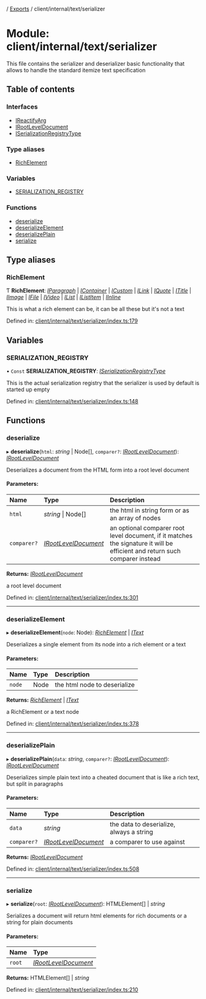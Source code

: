 [](../README.md) / [Exports](../modules.md) / client/internal/text/serializer

# Module: client/internal/text/serializer

This file contains the serializer and deserializer basic functionality that allows
to handle the standard itemize text specification

## Table of contents

### Interfaces

- [IReactifyArg](../interfaces/client_internal_text_serializer.ireactifyarg.md)
- [IRootLevelDocument](../interfaces/client_internal_text_serializer.irootleveldocument.md)
- [ISerializationRegistryType](../interfaces/client_internal_text_serializer.iserializationregistrytype.md)

### Type aliases

- [RichElement](client_internal_text_serializer.md#richelement)

### Variables

- [SERIALIZATION\_REGISTRY](client_internal_text_serializer.md#serialization_registry)

### Functions

- [deserialize](client_internal_text_serializer.md#deserialize)
- [deserializeElement](client_internal_text_serializer.md#deserializeelement)
- [deserializePlain](client_internal_text_serializer.md#deserializeplain)
- [serialize](client_internal_text_serializer.md#serialize)

## Type aliases

### RichElement

Ƭ **RichElement**: [*IParagraph*](../interfaces/client_internal_text_serializer_types_paragraph.iparagraph.md) \| [*IContainer*](../interfaces/client_internal_text_serializer_types_container.icontainer.md) \| [*ICustom*](../interfaces/client_internal_text_serializer_types_custom.icustom.md) \| [*ILink*](../interfaces/client_internal_text_serializer_types_link.ilink.md) \| [*IQuote*](../interfaces/client_internal_text_serializer_types_quote.iquote.md) \| [*ITitle*](../interfaces/client_internal_text_serializer_types_title.ititle.md) \| [*IImage*](../interfaces/client_internal_text_serializer_types_image.iimage.md) \| [*IFile*](../interfaces/client_internal_text_serializer_types_file.ifile.md) \| [*IVideo*](../interfaces/client_internal_text_serializer_types_video.ivideo.md) \| [*IList*](../interfaces/client_internal_text_serializer_types_list.ilist.md) \| [*IListItem*](../interfaces/client_internal_text_serializer_types_list_item.ilistitem.md) \| [*IInline*](../interfaces/client_internal_text_serializer_types_inline.iinline.md)

This is what a rich element can be, it can be all these
but it's not a text

Defined in: [client/internal/text/serializer/index.ts:179](https://github.com/onzag/itemize/blob/0e9b128c/client/internal/text/serializer/index.ts#L179)

## Variables

### SERIALIZATION\_REGISTRY

• `Const` **SERIALIZATION\_REGISTRY**: [*ISerializationRegistryType*](../interfaces/client_internal_text_serializer.iserializationregistrytype.md)

This is the actual serialization registry that the serializer is used
by default is started up empty

Defined in: [client/internal/text/serializer/index.ts:148](https://github.com/onzag/itemize/blob/0e9b128c/client/internal/text/serializer/index.ts#L148)

## Functions

### deserialize

▸ **deserialize**(`html`: *string* \| Node[], `comparer?`: [*IRootLevelDocument*](../interfaces/client_internal_text_serializer.irootleveldocument.md)): [*IRootLevelDocument*](../interfaces/client_internal_text_serializer.irootleveldocument.md)

Deserializes a document from the HTML form into a root level document

#### Parameters:

Name | Type | Description |
:------ | :------ | :------ |
`html` | *string* \| Node[] | the html in string form or as an array of nodes   |
`comparer?` | [*IRootLevelDocument*](../interfaces/client_internal_text_serializer.irootleveldocument.md) | an optional comparer root level document, if it matches the signature it will be efficient and return such comparer instead   |

**Returns:** [*IRootLevelDocument*](../interfaces/client_internal_text_serializer.irootleveldocument.md)

a root level document

Defined in: [client/internal/text/serializer/index.ts:301](https://github.com/onzag/itemize/blob/0e9b128c/client/internal/text/serializer/index.ts#L301)

___

### deserializeElement

▸ **deserializeElement**(`node`: Node): [*RichElement*](client_internal_text_serializer.md#richelement) \| [*IText*](../interfaces/client_internal_text_serializer_types_text.itext.md)

Deserializes a single element from its node into a rich element
or a text

#### Parameters:

Name | Type | Description |
:------ | :------ | :------ |
`node` | Node | the html node to deserialize   |

**Returns:** [*RichElement*](client_internal_text_serializer.md#richelement) \| [*IText*](../interfaces/client_internal_text_serializer_types_text.itext.md)

a RichElement or a text node

Defined in: [client/internal/text/serializer/index.ts:378](https://github.com/onzag/itemize/blob/0e9b128c/client/internal/text/serializer/index.ts#L378)

___

### deserializePlain

▸ **deserializePlain**(`data`: *string*, `comparer?`: [*IRootLevelDocument*](../interfaces/client_internal_text_serializer.irootleveldocument.md)): [*IRootLevelDocument*](../interfaces/client_internal_text_serializer.irootleveldocument.md)

Deserializes simple plain text into a cheated document
that is like a rich text, but split in paragraphs

#### Parameters:

Name | Type | Description |
:------ | :------ | :------ |
`data` | *string* | the data to deserialize, always a string   |
`comparer?` | [*IRootLevelDocument*](../interfaces/client_internal_text_serializer.irootleveldocument.md) | a comparer to use against    |

**Returns:** [*IRootLevelDocument*](../interfaces/client_internal_text_serializer.irootleveldocument.md)

Defined in: [client/internal/text/serializer/index.ts:508](https://github.com/onzag/itemize/blob/0e9b128c/client/internal/text/serializer/index.ts#L508)

___

### serialize

▸ **serialize**(`root`: [*IRootLevelDocument*](../interfaces/client_internal_text_serializer.irootleveldocument.md)): HTMLElement[] \| *string*

Serializes a document
will return html elements for rich documents
or a string for plain documents

#### Parameters:

Name | Type |
:------ | :------ |
`root` | [*IRootLevelDocument*](../interfaces/client_internal_text_serializer.irootleveldocument.md) |

**Returns:** HTMLElement[] \| *string*

Defined in: [client/internal/text/serializer/index.ts:210](https://github.com/onzag/itemize/blob/0e9b128c/client/internal/text/serializer/index.ts#L210)
